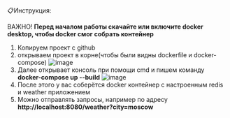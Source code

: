 📋Инструкция:

ВАЖНО!
**Перед началом работы скачайте или включите docker desktop, чтобы docker смог собрать контейнер**

1. Копируем проект с github
2. открываем проект в корне(чтобы были видны dockerfile и docker-compose)
![image](https://github.com/user-attachments/assets/26ff7a14-41e9-44aa-bc9e-e35740275a93)
3. Далее открывает консоль при помощи cmd и пишем команду **docker-compose up --build**
![image](https://github.com/user-attachments/assets/caecd54b-896f-4a1c-a608-762d6e70483e)
4. После этого у вас соберётся docker контейнер с настроенным redis и weather приложением
5. Можно отправлять запросы, например по адресу **http://localhost:8080/weather?city=moscow**
